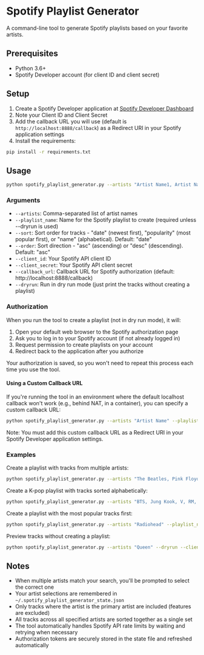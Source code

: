 # Spotify Playlist Generator

A command-line tool to generate Spotify playlists based on your favorite artists.

## Prerequisites

- Python 3.6+
- Spotify Developer account (for client ID and client secret)

## Setup

1. Create a Spotify Developer application at [Spotify Developer Dashboard](https://developer.spotify.com/dashboard/)
2. Note your Client ID and Client Secret
3. Add the callback URL you will use (default is `http://localhost:8888/callback`) as a Redirect URI in your Spotify application settings
4. Install the requirements:

```bash
pip install -r requirements.txt
```

## Usage

```bash
python spotify_playlist_generator.py --artists "Artist Name1, Artist Name2" --playlist_name "My Awesome Playlist" --client_id YOUR_CLIENT_ID --client_secret YOUR_CLIENT_SECRET
```

### Arguments

- `--artists`: Comma-separated list of artist names
- `--playlist_name`: Name for the Spotify playlist to create (required unless --dryrun is used)
- `--sort`: Sort order for tracks - "date" (newest first), "popularity" (most popular first), or "name" (alphabetical). Default: "date"
- `--order`: Sort direction - "asc" (ascending) or "desc" (descending). Default: "asc"
- `--client_id`: Your Spotify API client ID
- `--client_secret`: Your Spotify API client secret
- `--callback_url`: Callback URL for Spotify authorization (default: http://localhost:8888/callback)
- `--dryrun`: Run in dry run mode (just print the tracks without creating a playlist)

### Authorization

When you run the tool to create a playlist (not in dry run mode), it will:

1. Open your default web browser to the Spotify authorization page
2. Ask you to log in to your Spotify account (if not already logged in)
3. Request permission to create playlists on your account
4. Redirect back to the application after you authorize

Your authorization is saved, so you won't need to repeat this process each time you use the tool.

#### Using a Custom Callback URL

If you're running the tool in an environment where the default localhost callback won't work (e.g., behind NAT, in a container), you can specify a custom callback URL:

```bash
python spotify_playlist_generator.py --artists "Artist Name" --playlist_name "My Playlist" --callback_url "https://your-domain.com/callback" --client_id YOUR_CLIENT_ID --client_secret YOUR_CLIENT_SECRET
```

Note: You must add this custom callback URL as a Redirect URI in your Spotify Developer application settings.

### Examples

Create a playlist with tracks from multiple artists:
```bash
python spotify_playlist_generator.py --artists "The Beatles, Pink Floyd" --playlist_name "Classic Rock Mix" --client_id YOUR_CLIENT_ID --client_secret YOUR CLIENT_SECRET
```

Create a K-pop playlist with tracks sorted alphabetically:
```bash
python spotify_playlist_generator.py --artists "BTS, Jung Kook, V, RM, SUGA, Jimin, Jin, J-Hope" --playlist_name "K-pop Favorites" --sort name --order asc --client_id YOUR_CLIENT_ID --client_secret YOUR CLIENT_SECRET
```

Create a playlist with the most popular tracks first:
```bash
python spotify_playlist_generator.py --artists "Radiohead" --playlist_name "Radiohead Hits" --sort popularity --order desc --client_id YOUR CLIENT_ID --client_secret YOUR CLIENT_SECRET
```

Preview tracks without creating a playlist:
```bash
python spotify_playlist_generator.py --artists "Queen" --dryrun --client_id YOUR CLIENT_ID --client_secret YOUR CLIENT_SECRET
```

## Notes

- When multiple artists match your search, you'll be prompted to select the correct one
- Your artist selections are remembered in `~/.spotify_playlist_generator_state.json`
- Only tracks where the artist is the primary artist are included (features are excluded)
- All tracks across all specified artists are sorted together as a single set
- The tool automatically handles Spotify API rate limits by waiting and retrying when necessary
- Authorization tokens are securely stored in the state file and refreshed automatically
